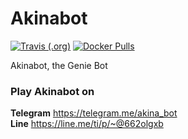 # Akinabot

[![Travis (.org)](https://img.shields.io/travis/dianw/akinabot.svg)](https://travis-ci.org/dianw/akinabot)
[![Docker Pulls](https://img.shields.io/docker/pulls/dianw/akinabot.svg)](https://hub.docker.com/r/dianw/akinabot)

Akinabot, the Genie Bot

### Play Akinabot on

**Telegram** https://telegram.me/akina_bot <br/>
**Line** https://line.me/ti/p/~@662olgxb
